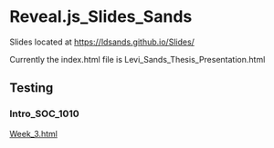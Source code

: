 # Reveal.js_Slides_Sands

Slides located at https://ldsands.github.io/Slides/

Currently the index.html file is Levi_Sands_Thesis_Presentation.html

## Testing

### Intro_SOC_1010

[Week_3.html](main_slides/Intro_SOC_1010/Week_3.html)
